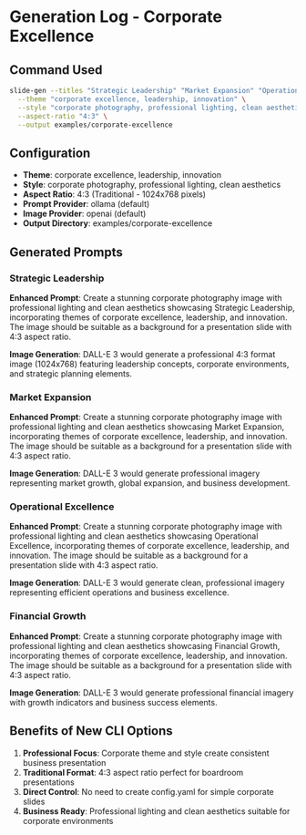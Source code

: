 # Generation Log - Corporate Excellence

## Command Used
```bash
slide-gen --titles "Strategic Leadership" "Market Expansion" "Operational Excellence" "Financial Growth" \
  --theme "corporate excellence, leadership, innovation" \
  --style "corporate photography, professional lighting, clean aesthetics" \
  --aspect-ratio "4:3" \
  --output examples/corporate-excellence
```

## Configuration
- **Theme**: corporate excellence, leadership, innovation
- **Style**: corporate photography, professional lighting, clean aesthetics
- **Aspect Ratio**: 4:3 (Traditional - 1024x768 pixels)
- **Prompt Provider**: ollama (default)
- **Image Provider**: openai (default)
- **Output Directory**: examples/corporate-excellence

## Generated Prompts

### Strategic Leadership
**Enhanced Prompt**: Create a stunning corporate photography image with professional lighting and clean aesthetics showcasing Strategic Leadership, incorporating themes of corporate excellence, leadership, and innovation. The image should be suitable as a background for a presentation slide with 4:3 aspect ratio.

**Image Generation**: DALL-E 3 would generate a professional 4:3 format image (1024x768) featuring leadership concepts, corporate environments, and strategic planning elements.

### Market Expansion
**Enhanced Prompt**: Create a stunning corporate photography image with professional lighting and clean aesthetics showcasing Market Expansion, incorporating themes of corporate excellence, leadership, and innovation. The image should be suitable as a background for a presentation slide with 4:3 aspect ratio.

**Image Generation**: DALL-E 3 would generate professional imagery representing market growth, global expansion, and business development.

### Operational Excellence
**Enhanced Prompt**: Create a stunning corporate photography image with professional lighting and clean aesthetics showcasing Operational Excellence, incorporating themes of corporate excellence, leadership, and innovation. The image should be suitable as a background for a presentation slide with 4:3 aspect ratio.

**Image Generation**: DALL-E 3 would generate clean, professional imagery representing efficient operations and business excellence.

### Financial Growth
**Enhanced Prompt**: Create a stunning corporate photography image with professional lighting and clean aesthetics showcasing Financial Growth, incorporating themes of corporate excellence, leadership, and innovation. The image should be suitable as a background for a presentation slide with 4:3 aspect ratio.

**Image Generation**: DALL-E 3 would generate professional financial imagery with growth indicators and business success elements.

## Benefits of New CLI Options

1. **Professional Focus**: Corporate theme and style create consistent business presentation
2. **Traditional Format**: 4:3 aspect ratio perfect for boardroom presentations
3. **Direct Control**: No need to create config.yaml for simple corporate slides
4. **Business Ready**: Professional lighting and clean aesthetics suitable for corporate environments